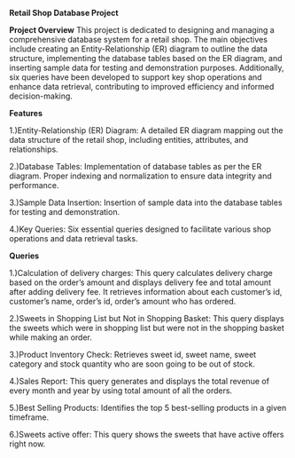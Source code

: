 **Retail Shop Database Project**

**Project Overview**
This project is dedicated to designing and managing a comprehensive database system for a retail shop. The main objectives include creating an Entity-Relationship (ER) diagram to outline the data structure, implementing the database tables based on the ER diagram, and inserting sample data for testing and demonstration purposes. Additionally, six queries have been developed to support key shop operations and enhance data retrieval, contributing to improved efficiency and informed decision-making.

**Features**

1.)Entity-Relationship (ER) Diagram:
A detailed ER diagram mapping out the data structure of the retail shop, including entities, attributes, and relationships.

2.)Database Tables:
Implementation of database tables as per the ER diagram. Proper indexing and normalization to ensure data integrity and performance.

3.)Sample Data Insertion:
Insertion of sample data into the database tables for testing and demonstration.

4.)Key Queries:
Six essential queries designed to facilitate various shop operations and data retrieval tasks.

**Queries**

1.)Calculation of delivery charges:
This query calculates delivery charge based on the order’s amount and displays delivery fee and total amount after adding delivery fee. It retrieves information about each customer’s id, customer’s name, order’s id, order’s amount who has ordered.

2.)Sweets in Shopping List but Not in Shopping Basket:
This query displays the sweets which were in shopping list but were not in the shopping basket while making an order.

3.)Product Inventory Check:
Retrieves sweet id, sweet name, sweet category and stock quantity who are soon going to be out of stock.

4.)Sales Report:
This query generates and displays the total revenue of every month and year by using total amount of all the orders.

5.)Best Selling Products:
Identifies the top 5 best-selling products in a given timeframe.

6.)Sweets active offer:
This query shows the sweets that have active offers right now.
